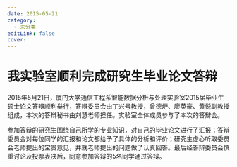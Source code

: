 ```yaml
---
date: 2015-05-21
category:
  - 未分类
editLink: false
cover: 
---
```



# 我实验室顺利完成研究生毕业论文答辩

2015年5月21日，厦门大学通信工程系智能数据分析与处理实验室2015届毕业生硕士论文答辩顺利举行，答辩委员会由丁兴号教授，曾德炉、廖英豪、黄悦副教授组成，本次的答辩秘书由刘慧老师担任。实验室全体成员参与了本次的答辩会。
<!-- more -->


参加答辩的研究生围绕自己所学的专业知识，对自己的毕业论文进行了汇报；答辩委员会对每位同学的汇报和论文都给予了具体的分析和评价；研究生虚心听取委员会老师提出的宝贵意见，并就老师提出的问题做了认真回答。最后经答辩委员会慎重讨论及投票表决后，同意参加答辩的5名同学通过答辩。